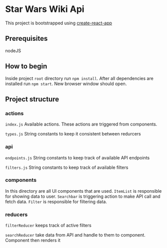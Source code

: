 # Star Wars Wiki Api

This project is bootstrapped using [create-react-app](https://github.com/facebook/create-react-app)

## Prerequisites

nodeJS

## How to begin

Inside project `root` directory run `npm install`. After all dependencies are installed run `npm start`. New browser window should open.

## Project structure

### actions

`index.js` Available actions. These actions are triggered from components.

`types.js` String constants to keep it consistent between redurcers

### api

`endpoints.js` String constants to keep track of available API endpoints

`filters.js` String constants to keep track of available filters

### components

In this directory are all UI components that are used. `ItemList` is responsible for showing data to user. `Searchbar` is triggering action to make API call and fetch data. `Filter` is responsible for filtering data.

### reducers

`filterReducer` keeps track of active filters

`searchReducer` take data from API and handle to them to component. Component then renders it

